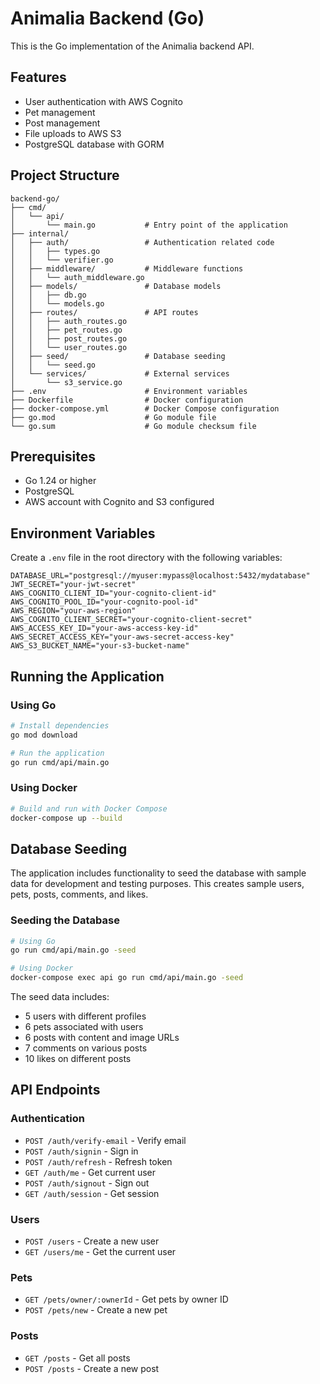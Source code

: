 # Animalia Backend (Go)

This is the Go implementation of the Animalia backend API.

## Features

- User authentication with AWS Cognito
- Pet management
- Post management
- File uploads to AWS S3
- PostgreSQL database with GORM

## Project Structure

```
backend-go/
├── cmd/
│   └── api/
│       └── main.go           # Entry point of the application
├── internal/
│   ├── auth/                 # Authentication related code
│   │   ├── types.go
│   │   └── verifier.go
│   ├── middleware/           # Middleware functions
│   │   └── auth_middleware.go
│   ├── models/               # Database models
│   │   ├── db.go
│   │   └── models.go
│   ├── routes/               # API routes
│   │   ├── auth_routes.go
│   │   ├── pet_routes.go
│   │   ├── post_routes.go
│   │   └── user_routes.go
│   ├── seed/                 # Database seeding
│   │   └── seed.go
│   └── services/             # External services
│       └── s3_service.go
├── .env                      # Environment variables
├── Dockerfile                # Docker configuration
├── docker-compose.yml        # Docker Compose configuration
├── go.mod                    # Go module file
└── go.sum                    # Go module checksum file
```

## Prerequisites

- Go 1.24 or higher
- PostgreSQL
- AWS account with Cognito and S3 configured

## Environment Variables

Create a `.env` file in the root directory with the following variables:

```
DATABASE_URL="postgresql://myuser:mypass@localhost:5432/mydatabase"
JWT_SECRET="your-jwt-secret"
AWS_COGNITO_CLIENT_ID="your-cognito-client-id"
AWS_COGNITO_POOL_ID="your-cognito-pool-id"
AWS_REGION="your-aws-region"
AWS_COGNITO_CLIENT_SECRET="your-cognito-client-secret"
AWS_ACCESS_KEY_ID="your-aws-access-key-id"
AWS_SECRET_ACCESS_KEY="your-aws-secret-access-key"
AWS_S3_BUCKET_NAME="your-s3-bucket-name"
```

## Running the Application

### Using Go

```bash
# Install dependencies
go mod download

# Run the application
go run cmd/api/main.go
```

### Using Docker

```bash
# Build and run with Docker Compose
docker-compose up --build
```

## Database Seeding

The application includes functionality to seed the database with sample data for development and testing purposes. This creates sample users, pets, posts, comments, and likes.

### Seeding the Database

```bash
# Using Go
go run cmd/api/main.go -seed

# Using Docker
docker-compose exec api go run cmd/api/main.go -seed
```

The seed data includes:
- 5 users with different profiles
- 6 pets associated with users
- 6 posts with content and image URLs
- 7 comments on various posts
- 10 likes on different posts

## API Endpoints

### Authentication

- `POST /auth/verify-email` - Verify email
- `POST /auth/signin` - Sign in
- `POST /auth/refresh` - Refresh token
- `GET /auth/me` - Get current user
- `POST /auth/signout` - Sign out
- `GET /auth/session` - Get session

### Users

- `POST /users` - Create a new user
- `GET /users/me` - Get the current user

### Pets

- `GET /pets/owner/:ownerId` - Get pets by owner ID
- `POST /pets/new` - Create a new pet

### Posts

- `GET /posts` - Get all posts
- `POST /posts` - Create a new post
